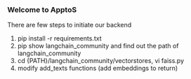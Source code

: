 ### Welcome to ApptoS

There are few steps to initiate our backend

1. pip install -r requirements.txt
2. pip show langchain_community and find out the path of langchain_community
3. cd {PATH}/langchain_community/vectorstores, vi faiss.py
4. modify add_texts functions (add embeddings to return)

